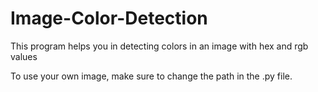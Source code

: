 # Image-Color-Detection
This program helps you in detecting colors in an image with hex and rgb values

To use your own image, make sure to change the path in the .py file.
